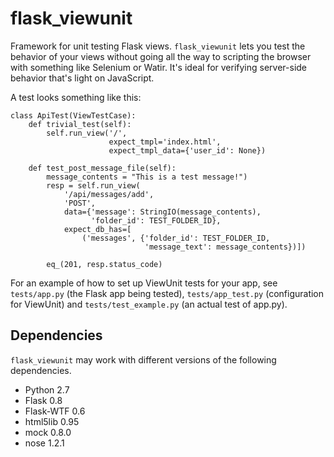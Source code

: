 flask_viewunit
==============

Framework for unit testing Flask views. `flask_viewunit` lets you test the
behavior of your views without going all the way to scripting the browser with
something like Selenium or Watir. It's ideal for verifying server-side
behavior that's light on JavaScript.

A test looks something like this:

    class ApiTest(ViewTestCase):
        def trivial_test(self):
            self.run_view('/',
                          expect_tmpl='index.html',
                          expect_tmpl_data={'user_id': None})

        def test_post_message_file(self):
            message_contents = "This is a test message!")
            resp = self.run_view(
                '/api/messages/add',
                'POST',
                data={'message': StringIO(message_contents),
                      'folder_id': TEST_FOLDER_ID},
                expect_db_has=[
                    ('messages', {'folder_id': TEST_FOLDER_ID,
                                  'message_text': message_contents})])

            eq_(201, resp.status_code)

For an example of how to set up ViewUnit tests for your app, see
`tests/app.py` (the Flask app being tested), `tests/app_test.py`
(configuration for ViewUnit) and `tests/test_example.py` (an actual test of app.py).


Dependencies
------------
`flask_viewunit` may work with different versions of the following dependencies.
* Python 2.7
* Flask 0.8
* Flask-WTF 0.6
* html5lib 0.95
* mock 0.8.0
* nose 1.2.1
